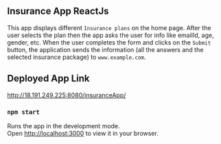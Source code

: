 ## Insurance App ReactJs

This app displays different `Insurance plans` on the home page. After the user selects the plan then the app asks the user for info like emailId, age, gender, etc. When the user completes the form and clicks on the `Submit` button, the application sends the information (all the answers and the selected insurance package) to `www.example.com`.

## Deployed App Link

http://18.191.249.225:8080/insuranceApp/

### `npm start`

Runs the app in the development mode.\
Open [http://localhost:3000](http://localhost:3000) to view it in your browser.

